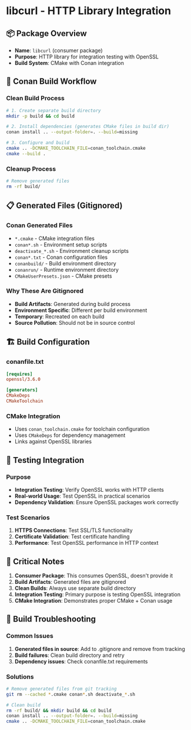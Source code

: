 # libcurl - HTTP Library Integration

## 📦 Package Overview
- **Name**: `libcurl` (consumer package)
- **Purpose**: HTTP library for integration testing with OpenSSL
- **Build System**: CMake with Conan integration

## 🔄 Conan Build Workflow

### Clean Build Process
```bash
# 1. Create separate build directory
mkdir -p build && cd build

# 2. Install dependencies (generates CMake files in build dir)
conan install .. --output-folder=. --build=missing

# 3. Configure and build
cmake .. -DCMAKE_TOOLCHAIN_FILE=conan_toolchain.cmake
cmake --build .
```

### Cleanup Process
```bash
# Remove generated files
rm -rf build/
```

## 📋 Generated Files (Gitignored)

### Conan Generated Files
- `*.cmake` - CMake integration files
- `conan*.sh` - Environment setup scripts
- `deactivate_*.sh` - Environment cleanup scripts
- `conan*.txt` - Conan configuration files
- `conanbuild/` - Build environment directory
- `conanrun/` - Runtime environment directory
- `CMakeUserPresets.json` - CMake presets

### Why These Are Gitignored
- **Build Artifacts**: Generated during build process
- **Environment Specific**: Different per build environment
- **Temporary**: Recreated on each build
- **Source Pollution**: Should not be in source control

## 🏗️ Build Configuration

### conanfile.txt
```ini
[requires]
openssl/3.6.0

[generators]
CMakeDeps
CMakeToolchain
```

### CMake Integration
- Uses `conan_toolchain.cmake` for toolchain configuration
- Uses `CMakeDeps` for dependency management
- Links against OpenSSL libraries

## 🧪 Testing Integration

### Purpose
- **Integration Testing**: Verify OpenSSL works with HTTP clients
- **Real-world Usage**: Test OpenSSL in practical scenarios
- **Dependency Validation**: Ensure OpenSSL packages work correctly

### Test Scenarios
1. **HTTPS Connections**: Test SSL/TLS functionality
2. **Certificate Validation**: Test certificate handling
3. **Performance**: Test OpenSSL performance in HTTP context

## 🚨 Critical Notes

1. **Consumer Package**: This consumes OpenSSL, doesn't provide it
2. **Build Artifacts**: Generated files are gitignored
3. **Clean Builds**: Always use separate build directory
4. **Integration Testing**: Primary purpose is testing OpenSSL integration
5. **CMake Integration**: Demonstrates proper CMake + Conan usage

## 📝 Build Troubleshooting

### Common Issues
1. **Generated files in source**: Add to .gitignore and remove from tracking
2. **Build failures**: Clean build directory and retry
3. **Dependency issues**: Check conanfile.txt requirements

### Solutions
```bash
# Remove generated files from git tracking
git rm --cached *.cmake conan*.sh deactivate_*.sh

# Clean build
rm -rf build/ && mkdir build && cd build
conan install .. --output-folder=. --build=missing
cmake .. -DCMAKE_TOOLCHAIN_FILE=conan_toolchain.cmake
```



